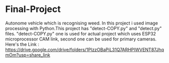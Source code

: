 # Final-Project
Autonome vehicle which is recognising weed. In this project i used image processing with Python.This project has "detect-COPY.py" and "detect.py" files. 
"detect-COPY.py" one is used for actual project which uses ESP32 microprocessor CAM link, second one can be used for primary cameras.
Here's the Link :
https://drive.google.com/drive/folders/1PlzzOBaPiL31Q7ARHPlWVENT87JhqmOm?usp=share_link
